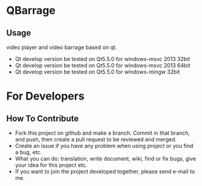 # QBarrage

Usage
----
video player and video barrage based on qt.
 * Qt develop version be tested on Qt5.5.0 for windows-msvc 2013 32bit
 * Qt develop version be tested on Qt5.5.0 for windows-msvc 2013 64bit
 * Qt develop version be tested on Qt5.5.0 for windows-mingw 32bit
 
# For Developers

 
How To Contribute
-------
 * Fork this project on github and make a branch. Commit in that branch, and push, then create a pull request to be reviewed and merged.
 * Create an issue if you have any problem when using project or you find a bug, etc.
 * What you can do: translation, write document, wiki, find or fix bugs, give your idea for this project etc.
 * If you want to join the project developed together, please send e-mail to me.